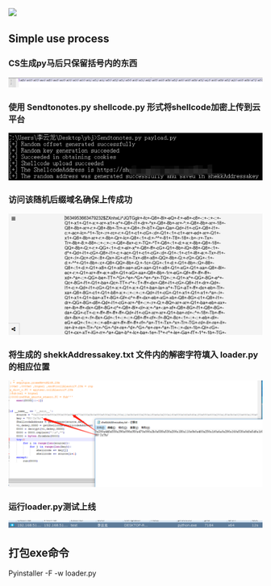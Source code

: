 ![](https://img.shields.io/badge/Cloud--Notes-1.0.0-Cloud--Notes)

## Simple use process
### CS生成py马后只保留括号内的东西
![img1](https://github.com/exhuz3u/Cloud-Notes/blob/main/1675261120055.jpg)

### 使用 Sendtonotes.py shellcode.py 形式将shellcode加密上传到云平台
![img1](https://github.com/exhuz3u/Cloud-Notes/blob/main/1675262453109.jpg)

### 访问该随机后缀域名确保上传成功
![img1](https://github.com/exhuz3u/Cloud-Notes/blob/main/1675261283718.jpg)

### 将生成的 shekkAddressakey.txt 文件内的解密字符填入 loader.py 的相应位置
![img1](https://github.com/exhuz3u/Cloud-Notes/blob/main/1675261003554.jpg)

### 运行loader.py测试上线
![img1](https://github.com/exhuz3u/Cloud-Notes/blob/main/1675261062892.jpg)

## 打包exe命令
Pyinstaller -F -w loader.py
